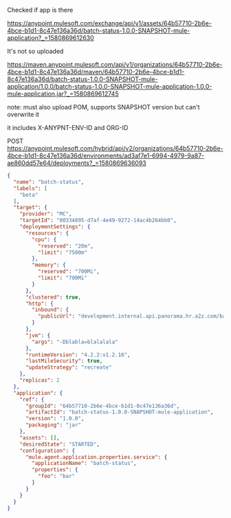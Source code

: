 Checked if app is there

https://anypoint.mulesoft.com/exchange/api/v1/assets/64b57710-2b6e-4bce-b1d1-8c47e136a36d/batch-status-1.0.0-SNAPSHOT-mule-application?_=1580869612630

It's not so uploaded

https://maven.anypoint.mulesoft.com/api/v1/organizations/64b57710-2b6e-4bce-b1d1-8c47e136a36d/maven/64b57710-2b6e-4bce-b1d1-8c47e136a36d/batch-status-1.0.0-SNAPSHOT-mule-application/1.0.0/batch-status-1.0.0-SNAPSHOT-mule-application-1.0.0-mule-application.jar?_=1580869612745

note: must also upload POM, supports SNAPSHOT version but can't overwrite it

it includes X-ANYPNT-ENV-ID and ORG-ID


POST https://anypoint.mulesoft.com/hybrid/api/v2/organizations/64b57710-2b6e-4bce-b1d1-8c47e136a36d/environments/ad3af7e1-6994-4979-9a87-ae860dd57e64/deployments?_=1580869636093

```json
{
  "name": "batch-status",
  "labels": [
    "beta"
  ],
  "target": {
    "provider": "MC",
    "targetId": "00334895-d7af-4e49-9272-14ac4b264bb0",
    "deploymentSettings": {
      "resources": {
        "cpu": {
          "reserved": "20m",
          "limit": "7500m"
        },
        "memory": {
          "reserved": "700Mi",
          "limit": "700Mi"
        }
      },
      "clustered": true,
      "http": {
        "inbound": {
          "publicUrl": "development.internal.api.panorama.hr.a2z.com/batch-status"
        }
      },
      "jvm": {
        "args": "-Dblabla=blalalala"
      },
      "runtimeVersion": "4.2.2:v1.2.16",
      "lastMileSecurity": true,
      "updateStrategy": "recreate"
    },
    "replicas": 2
  },
  "application": {
    "ref": {
      "groupId": "64b57710-2b6e-4bce-b1d1-8c47e136a36d",
      "artifactId": "batch-status-1.0.0-SNAPSHOT-mule-application",
      "version": "1.0.0",
      "packaging": "jar"
    },
    "assets": [],
    "desiredState": "STARTED",
    "configuration": {
      "mule.agent.application.properties.service": {
        "applicationName": "batch-status",
        "properties": {
          "foo": "bar"
        }
      }
    }
  }
}
```
